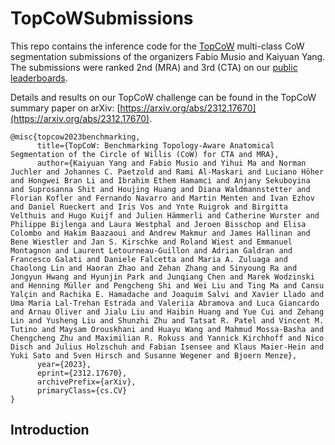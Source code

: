 # TopCoWSubmissions
This repo contains the inference code for the [TopCoW](https://topcow23.grand-challenge.org/) multi-class CoW segmentation submissions of the organizers Fabio Musio and Kaiyuan Yang. The submissions were ranked 2nd (MRA) and 3rd (CTA) on our [public leaderboards](https://topcow23.grand-challenge.org/evaluation/finaltest-mra-multiclass/leaderboard/).

Details and results on our TopCoW challenge can be found in the TopCoW summary paper on arXiv: [https://arxiv.org/abs/2312.17670](https://arxiv.org/abs/2312.17670). 
```
@misc{topcow2023benchmarking,
      title={TopCoW: Benchmarking Topology-Aware Anatomical Segmentation of the Circle of Willis (CoW) for CTA and MRA}, 
      author={Kaiyuan Yang and Fabio Musio and Yihui Ma and Norman Juchler and Johannes C. Paetzold and Rami Al-Maskari and Luciano Höher and Hongwei Bran Li and Ibrahim Ethem Hamamci and Anjany Sekuboyina and Suprosanna Shit and Houjing Huang and Diana Waldmannstetter and Florian Kofler and Fernando Navarro and Martin Menten and Ivan Ezhov and Daniel Rueckert and Iris Vos and Ynte Ruigrok and Birgitta Velthuis and Hugo Kuijf and Julien Hämmerli and Catherine Wurster and Philippe Bijlenga and Laura Westphal and Jeroen Bisschop and Elisa Colombo and Hakim Baazaoui and Andrew Makmur and James Hallinan and Bene Wiestler and Jan S. Kirschke and Roland Wiest and Emmanuel Montagnon and Laurent Letourneau-Guillon and Adrian Galdran and Francesco Galati and Daniele Falcetta and Maria A. Zuluaga and Chaolong Lin and Haoran Zhao and Zehan Zhang and Sinyoung Ra and Jongyun Hwang and Hyunjin Park and Junqiang Chen and Marek Wodzinski and Henning Müller and Pengcheng Shi and Wei Liu and Ting Ma and Cansu Yalçin and Rachika E. Hamadache and Joaquim Salvi and Xavier Llado and Uma Maria Lal-Trehan Estrada and Valeriia Abramova and Luca Giancardo and Arnau Oliver and Jialu Liu and Haibin Huang and Yue Cui and Zehang Lin and Yusheng Liu and Shunzhi Zhu and Tatsat R. Patel and Vincent M. Tutino and Maysam Orouskhani and Huayu Wang and Mahmud Mossa-Basha and Chengcheng Zhu and Maximilian R. Rokuss and Yannick Kirchhoff and Nico Disch and Julius Holzschuh and Fabian Isensee and Klaus Maier-Hein and Yuki Sato and Sven Hirsch and Susanne Wegener and Bjoern Menze},
      year={2023},
      eprint={2312.17670},
      archivePrefix={arXiv},
      primaryClass={cs.CV}
}
````


## Introduction



